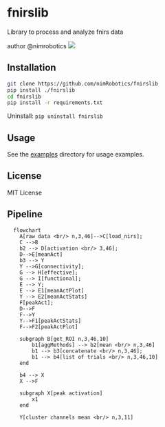 # fnirslib

Library to process and analyze fnirs data

author @nimrobotics [![](https://img.shields.io/twitter/follow/nimrobotics.svg?style=social)](https://twitter.com/intent/follow?screen_name=nimrobotics)


## Installation


```bash
git clone https://github.com/nimRobotics/fnirslib
pip install ./fnirslib
cd fnirslib
pip install -r requirements.txt
```

Uninstall: `pip uninstall fnirslib`

## Usage

See the [examples](examples) directory for usage examples.

## License

MIT License

## Pipeline

```mermaid
  flowchart
    A[raw data <br/> n,3,46]-->C[load_nirs];
    C -->B
    b2 --> D[activation <br/> 3,46];
    D-->E[meanAct]
    b3 --> Y
    Y -->G[connectivity];
    G --> H[effective];
    G --> I[functional];
    E --> Y;
    E --> E1[meanActPlot]
    Y --> E2[meanActStats]
    F[peakAct];
    D-->F
    F-->Y
    Y-->F1[peakActStats]
    F-->F2[peakActPlot]

    subgraph B[get_ROI n,3,46,10]
        b1[aggMethods] --> b2[mean <br/> n,3,46]
        b1 --> b3[concatenate <br/> n,3,46];
        b1 --> b4[list of trials <br/> n,3,46,10]
    end

    b4 --> X
    X -->F

    subgraph X[peak activation]
        x1
    end

    Y[cluster channels mean <br/> n,3,11]
```
